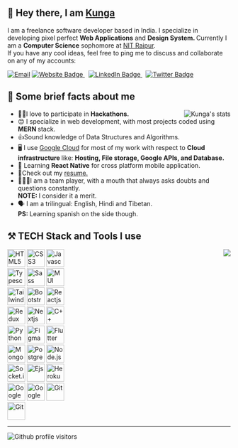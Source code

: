 <h2>👋 Hey there, I am <a href='www.kunga-tashi.netlify.app'>Kunga</h2> </a>
<p>I am a freelance software developer based in India. I specialize in developing pixel perfect <strong>Web Applications</strong> and <strong>Design System. </strong> Currently I am a <strong>Computer Science</strong> sophomore at <a href="http://www.nitrr.ac.in/" alt='College'>NIT Raipur</a>. <br>
  If you have any cool ideas, feel free to ping me to discuss and collaborate on any of my accounts: </p>
<p>
  <a href="mailto: kuntashtashi11@gmail.com">
  <img src="https://img.shields.io/badge/-kuntashtashi11@gmail.com-fffff?style=for-the-badge&amp;labelColor=fffff&amp;logo=gmail&amp;color=ffffff" alt="Email"></a>
  <a href="https://kunga-tashi.netlify.app/">
    <img src="https://img.shields.io/badge/-My_Portfolio-60f5d2?style=for-the-badge&amp;labelColor=60f5d2==&amp;logo=googlechrome&amp;link=https://kunga-tashi.netlify.app" alt="Website Badge">
  </a>
  &nbsp;
  <a href="https://www.linkedin.com/in/kunga-tashi/">
    <img src="https://img.shields.io/badge/-kunga--tashi-0077B5?style=for-the-badge&amp;labelColor=0077B5&amp;logo=LinkedIn&amp;link=https://www.linkedin.com/in/kunga-tashi/" alt="LinkedIn Badge">
  </a>
  &nbsp;
  <a href="https://twitter.com/KuntashTweets">
    <img src="https://img.shields.io/badge/-@KuntashTweets-7dbadd?style=for-the-badge&amp;labelColor=7dbadd&amp;logo=twitter&amp;link=https://twitter.com/KuntashTweets" alt="Twitter Badge">
  </a>
  

<!--- Know about me --->
<h2>🤏 Some brief facts about me</h2>

 <!--- Github stats --->
<img align='right' src='https://github-readme-stats.vercel.app/api?username=Kuntash&theme=dracula&count_private=true' alt="Kunga's stats"></img>

<ul>
  <li>
    🧑‍💻I love to participate in <strong> Hackathons. </strong>
  </li>
  <li>
    😊 I specialize in web development, with most projects coded using <b> MERN </b> stack.
  </li>
  <li>
    👍Sound knowledge of Data Structures and Algorithms. 
  </li>
  <li>
    🖥️ I use <a href='https://cloud.google.com/' alt=''>Google Cloud</a> for most of my  work with respect to <b> Cloud infrastructure </b> like: 
    <b>Hosting, File storage, Google APIs, and Database.</b>
    
  </li>
  <li>
    👏 Learning <strong>React Native</strong> for cross platform mobile application.
  </li>
  <li>
    📑Check out my <a target='_blank' href='https://kunga-tashi.netlify.app/files/resume.pdf'> resume. </a>
  </li>
  <li>
    🧑‍🤝‍🧑I am a team player, with a mouth that always asks doubts and questions constantly. <br>
    <b>NOTE: </b>I consider it a merit.
  </li>
  <li>
    🗣️ I am a trilingual: English, Hindi and Tibetan. 
    <br>
    <b>PS: </b> Learning spanish on the side though. 
  </li>
</ul>

<h2>⚒️ TECH Stack and Tools I use</h2>
<img align = 'right' src='https://github-readme-stats.vercel.app/api/top-langs/?username=Kuntash&show_icons=true&theme=react&border_color=60f5d2&include_all_commits=true'></img>
<p align="left" style='max-width:150px;'>
  
  <img src="https://cdn.jsdelivr.net/gh/devicons/devicon/icons/html5/html5-original-wordmark.svg" height="40" width="40" alt="HTML5" />
  <img src="https://cdn.jsdelivr.net/gh/devicons/devicon/icons/css3/css3-original-wordmark.svg" height="40" width="40" alt="CSS3" />
  <img src="https://cdn.jsdelivr.net/gh/devicons/devicon/icons/javascript/javascript-plain.svg" height="40" width="40" alt="Javascript"/>
  <img src="https://cdn.jsdelivr.net/gh/devicons/devicon/icons/typescript/typescript-original.svg" height="40" width="40" alt="Typescript" />
  <img src="https://cdn.jsdelivr.net/gh/devicons/devicon/icons/sass/sass-original.svg" height="40" width="40" alt="Sass" />
  <img src="https://cdn.jsdelivr.net/gh/devicons/devicon/icons/materialui/materialui-original.svg" height="40" width="40" alt="MUI" />
  <img src="https://cdn.jsdelivr.net/gh/devicons/devicon/icons/tailwindcss/tailwindcss-original-wordmark.svg" height="40" width="40" alt="TailwindCSS" />
  <img src="https://cdn.jsdelivr.net/gh/devicons/devicon/icons/bootstrap/bootstrap-original-wordmark.svg" height="40" width="40" alt="Bootstrap" />
  <img src="https://cdn.jsdelivr.net/gh/devicons/devicon/icons/react/react-original-wordmark.svg" height="40" width="40" alt="Reactjs" />
  <img src="https://cdn.jsdelivr.net/gh/devicons/devicon/icons/redux/redux-original.svg" height="40" width="40" alt="Redux" />
  <img src="https://cdn.jsdelivr.net/gh/devicons/devicon/icons/nextjs/nextjs-original-wordmark.svg" height="40" width="40" alt="Nextjs" />
  <img src="https://cdn.jsdelivr.net/gh/devicons/devicon/icons/cplusplus/cplusplus-original.svg" height="40" width="40" alt="C++" />
  <img src="https://cdn.jsdelivr.net/gh/devicons/devicon/icons/python/python-original-wordmark.svg" height="40" width="40" alt="Python" />
  <img src="https://cdn.jsdelivr.net/gh/devicons/devicon/icons/figma/figma-original.svg" height="40" width="40" alt="Figma" />
  <img src="https://cdn.jsdelivr.net/gh/devicons/devicon/icons/flutter/flutter-original.svg" height="40" width="40" alt="Flutter" />
  <img src="https://cdn.jsdelivr.net/gh/devicons/devicon/icons/mongodb/mongodb-original-wordmark.svg" height="40" width="40" alt="MongoDB" />
  <img src="https://cdn.jsdelivr.net/gh/devicons/devicon/icons/postgresql/postgresql-original-wordmark.svg" height="40" width="40" alt="Postgres" />
  <img src="https://cdn.jsdelivr.net/gh/devicons/devicon/icons/nodejs/nodejs-original-wordmark.svg" height="40" width="40" alt="Node.js" />
    <img src="https://cdn.jsdelivr.net/gh/devicons/devicon/icons/socketio/socketio-original-wordmark.svg" height="40" width="40" alt="Socket.io" />
  <img src="https://cdn.icon-icons.com/icons2/2107/PNG/512/file_type_ejs_icon_130626.png" height="40" width="40" alt="Ejs" />
  <img src="https://cdn.jsdelivr.net/gh/devicons/devicon/icons/heroku/heroku-plain-wordmark.svg" height="40" width="40" alt="Heroku" />
  <img src="https://cdn.jsdelivr.net/gh/devicons/devicon/icons/googlecloud/googlecloud-original-wordmark.svg" height="40" width="40" alt="Google Cloud" />
  <img src="https://cdn.jsdelivr.net/gh/devicons/devicon/icons/firebase/firebase-plain-wordmark.svg" height="40" width="40" alt="Google Firebase" />
  <img src="https://cdn.jsdelivr.net/gh/devicons/devicon/icons/git/git-original-wordmark.svg" height="40" width="40" alt="Git" />
  <img src="https://cdn.jsdelivr.net/gh/devicons/devicon/icons/dart/dart-original-wordmark.svg" height="40" width="40" alt="Git" />
</p>
<hr size='10'>



![Github profile visitors](https://visitor-badge.glitch.me/badge?page_id=Kuntash.Kuntash&left_color=green&right_color=red)
<!---
Kuntash/Kuntash is a ✨ special ✨ repository because its `README.md` (this file) appears on your GitHub profile.
You can click the Preview link to take a look at your changes.
--->
